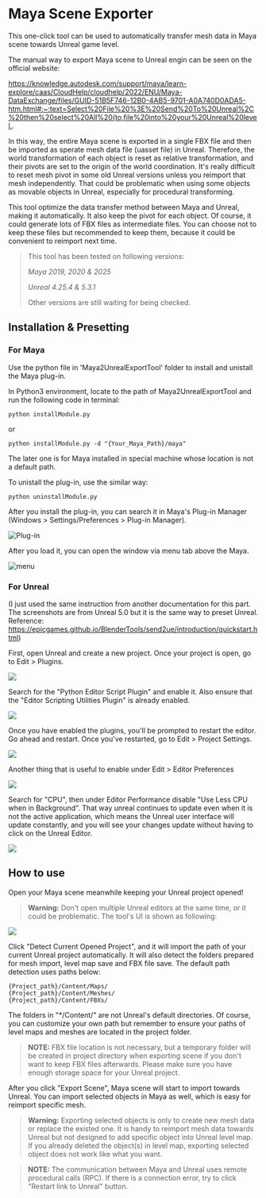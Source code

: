 # Maya Scene Exporter
This one-click tool can be used to automatically transfer mesh data in Maya scene towards Unreal game level. 

The manual way to export Maya scene to Unreal engin can be seen on the official website:

<https://knowledge.autodesk.com/support/maya/learn-explore/caas/CloudHelp/cloudhelp/2022/ENU/Maya-DataExchange/files/GUID-51B5F746-12B0-4AB5-9701-A0A740D0ADA5-htm.html#:~:text=Select%20File%20%3E%20Send%20To%20Unreal%2C%20then%20select%20All%20(to,file%20into%20your%20Unreal%20level.>.

In this way, the entire Maya scene is exported in a single FBX file and then be imported as sperate mesh data file (uasset file) in Unreal. Therefore, the world transformation of each object is reset as relative transformation, and their pivots are set to the origin of the world coordination. It's really difficult to reset mesh pivot in some old Unreal versions unless you reimport that mesh independently. That could be problematic when using some objects as movable objects in Unreal, especially for procedural transforming.

This tool optimize the data transfer method between Maya and Unreal, making it automatically. It also keep the pivot for each object. Of course, it could generate lots of FBX files as intermediate files. You can choose not to keep these files but recommended to keep them, because it could be convenient to reimport next time.

> This tool has been tested on following versions: 
> 
> *Maya 2019, 2020 & 2025* 
> 
> *Unreal 4.25.4 & 5.3.1*
> 
> Other versions are still waiting for being checked.


## **Installation & Presetting**

### **For Maya**

Use the python file in 'Maya2UnrealExportTool' folder to install and unistall the Maya plug-in.

In Python3 environment, locate to the path of Maya2UnrealExportTool and run the following code in terminal:

```
python installModule.py
```
or
```
python installModule.py -d "{Your_Maya_Path}/maya"
```
The later one is for Maya installed in special machine whose location is not a default path.

To unistall the plug-in, use the similar way:
```
python uninstallModule.py
```

After you install the plug-in, you can search it in Maya's Plug-in Manager (Windows > Settings/Preferences > Plug-in Manager).

![Plug-in](./docs/images/preset/maya1.PNG)

After you load it, you can open the window via menu tab above the Maya.

![menu](./docs/images/preset/maya2.png)

### **For Unreal**
(I just used the same instruction from another documentation for this part. The screenshots are from Unreal 5.0 but it is the same way to preset Unreal. Reference:
<https://epicgames.github.io/BlenderTools/send2ue/introduction/quickstart.html>)

First, open Unreal and create a new project. Once your project is open, go to Edit > Plugins.

![](./docs/images/preset/ue1.png)

Search for the "Python Editor Script Plugin" and enable it. Also ensure that the "Editor Scripting Utilities Plugin" is already enabled.

![](./docs/images/preset/ue2.png)

Once you have enabled the plugins, you'll be prompted to restart the editor. Go ahead and restart. Once you've restarted, go to Edit > Project Settings.

![](./docs/images/preset/ue3.png)

Another thing that is useful to enable under Edit > Editor Preferences

![](./docs/images/preset/ue4.png)

Search for "CPU", then under Editor Performance disable "Use Less CPU when in Background". That way unreal continues to update even when it is not the active application, which means the Unreal user interface will update constantly, and you will see your changes update without having to click on the Unreal Editor.

![](./docs/images/preset/ue5.png)

## **How to use**

Open your Maya scene meanwhile keeping your Unreal project opened!
>**__Warning:__** Don't open multiple Unreal editors at the same time, or it could be problematic.
The tool's UI is shown as following:

![](./docs/images/usage/maya1.PNG)

Click "Detect Current Opened Project", and it will import the path of your current Unreal project automatically. It will also detect the folders prepared for mesh import, level map save and FBX file save. The default path detection uses paths below:
```
{Project_path}/Content/Maps/
{Project_path}/Content/Meshes/
{Project_path}/Content/FBXs/
```
The folders in "*/Content/" are not Unreal's default directories. Of course, you can customize your own path but remember to ensure your paths of level maps and meshes are located in the project folder.

 >**__NOTE:__** FBX file location is not necessary, but a temporary folder will be created in project directory when exporting scene if you don't want to keep FBX files afterwards. Please make sure you have enough storage space for your Unreal project.

 After you click "Export Scene", Maya scene will start to import towards Unreal. You can import selected objects in Maya as well, which is easy for reimport specific mesh.

>**__Warning:__** Exporting selected objects is only to create new mesh data or replace the existed one. It is handy to reimport mesh data towards Unreal but not designed to add specific object into Unreal level map. If you already deleted the object(s) in level map, exporting selected object does not work like what you want.

>**__NOTE:__** The communication between Maya and Unreal uses remote procedural calls (RPC). If there is a connection error, try to click "Restart link to Unreal" button.